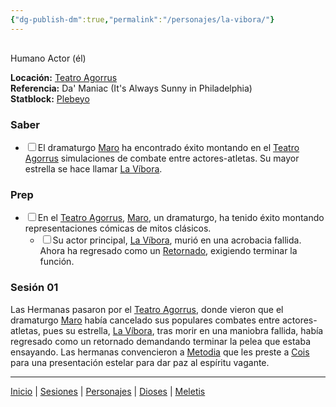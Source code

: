```yaml
---
{"dg-publish-dm":true,"permalink":"/personajes/la-vibora/"}
---
```


<p><span><div data-callout-metadata="" data-callout-fold="" data-callout="info" class="callout node-insert-event"><div class="callout-title" dir="auto"><div class="callout-icon"><svg width="16" height="16"></svg></div><div class="callout-title-inner">Humano Actor (él)</div></div><div class="callout-content">
<p dir="auto"><strong>Locación:</strong> <a data-tooltip-position="top" aria-label="Lugares/Teatro Agorrus.md" data-href="Lugares/Teatro Agorrus.md" href="Lugares/Teatro Agorrus.md" class="internal-link" target="_blank" rel="noopener nofollow">Teatro Agorrus</a><br>
<strong>Referencia:</strong> Da' Maniac (It's Always Sunny in Philadelphia)<br>
<strong>Statblock:</strong> <a data-tooltip-position="top" aria-label="Statblocks/Plebeyo.md" data-href="Statblocks/Plebeyo.md" href="Statblocks/Plebeyo.md" class="internal-link" target="_blank" rel="noopener nofollow">Plebeyo</a></p>
</div></div></span></p><h3><span>Saber</span></h3><div><ul class="contains-task-list"><li data-task="x" class="dataview task-list-item is-checked"><input type="checkbox" class="dataview task-list-item-checkbox"><span>El dramaturgo <a data-tooltip-position="top" aria-label="Personajes/Maro" data-href="Personajes/Maro" href="Personajes/Maro" class="internal-link" target="_blank" rel="noopener nofollow">Maro</a> ha encontrado éxito montando en el <a data-tooltip-position="top" aria-label="Lugares/Teatro Agorrus" data-href="Lugares/Teatro Agorrus" href="Lugares/Teatro Agorrus" class="internal-link" target="_blank" rel="noopener nofollow">Teatro Agorrus</a> simulaciones de combate entre actores-atletas. Su mayor estrella se hace llamar <a data-tooltip-position="top" aria-label="Personajes/La Víbora" data-href="Personajes/La Víbora" href="Personajes/La Víbora" class="internal-link" target="_blank" rel="noopener nofollow">La Víbora</a>.</span></li></ul></div><h3><span>Prep</span></h3><div><ul class="contains-task-list"><li data-task="x" class="dataview task-list-item is-checked"><input type="checkbox" class="dataview task-list-item-checkbox"><span>En el <a data-tooltip-position="top" aria-label="Lugares/Teatro Agorrus" data-href="Lugares/Teatro Agorrus" href="Lugares/Teatro Agorrus" class="internal-link" target="_blank" rel="noopener nofollow">Teatro Agorrus</a>, <a data-tooltip-position="top" aria-label="Personajes/Maro" data-href="Personajes/Maro" href="Personajes/Maro" class="internal-link" target="_blank" rel="noopener nofollow">Maro</a>, un dramaturgo, ha tenido éxito montando representaciones cómicas de mitos clásicos.</span><ul class="contains-task-list"><li data-task="x" class="dataview task-list-item is-checked"><input type="checkbox" class="dataview task-list-item-checkbox"><span>Su actor principal, <a data-tooltip-position="top" aria-label="Personajes/La Víbora" data-href="Personajes/La Víbora" href="Personajes/La Víbora" class="internal-link" target="_blank" rel="noopener nofollow">La Víbora</a>, murió en una acrobacia fallida. Ahora ha regresado como un <a data-tooltip-position="top" aria-label="Statblocks/Retornado" data-href="Statblocks/Retornado" href="Statblocks/Retornado" class="internal-link" target="_blank" rel="noopener nofollow">Retornado</a>, exigiendo terminar la función.</span></li></ul></li></ul></div><h3><span>Sesión 01</span></h3><p><span>Las Hermanas pasaron por el <a data-tooltip-position="top" aria-label="Lugares/Teatro Agorrus" data-href="Lugares/Teatro Agorrus" href="Lugares/Teatro Agorrus" class="internal-link" target="_blank" rel="noopener nofollow">Teatro Agorrus</a>, donde vieron que el dramaturgo <a data-tooltip-position="top" aria-label="Personajes/Maro" data-href="Personajes/Maro" href="Personajes/Maro" class="internal-link" target="_blank" rel="noopener nofollow">Maro</a> había cancelado sus populares combates entre actores-atletas, pues su estrella, <a data-tooltip-position="top" aria-label="Personajes/La Víbora" data-href="Personajes/La Víbora" href="Personajes/La Víbora" class="internal-link" target="_blank" rel="noopener nofollow">La Víbora</a>, tras morir en una maniobra fallida, había regresado como un retornado demandando terminar la pelea que estaba ensayando. Las hermanas convencieron a <a data-tooltip-position="top" aria-label="Personajes/Metodia" data-href="Personajes/Metodia" href="Personajes/Metodia" class="internal-link" target="_blank" rel="noopener nofollow">Metodia</a> que les preste a <a data-tooltip-position="top" aria-label="Personajes/Cois" data-href="Personajes/Cois" href="Personajes/Cois" class="internal-link" target="_blank" rel="noopener nofollow">Cois</a> para una presentación estelar para dar paz al espíritu vagante.</span></p><p><span><hr></span></p><p><span><a data-tooltip-position="top" aria-label="Almanaque/Inicio" data-href="Almanaque/Inicio" href="Almanaque/Inicio" class="internal-link" target="_blank" rel="noopener nofollow">Inicio</a> | <a data-tooltip-position="top" aria-label="Almanaque/Sesiones" data-href="Almanaque/Sesiones" href="Almanaque/Sesiones" class="internal-link" target="_blank" rel="noopener nofollow">Sesiones</a> | <a data-tooltip-position="top" aria-label="Almanaque/Personajes" data-href="Almanaque/Personajes" href="Almanaque/Personajes" class="internal-link" target="_blank" rel="noopener nofollow">Personajes</a> | <a data-tooltip-position="top" aria-label="Almanaque/Dioses" data-href="Almanaque/Dioses" href="Almanaque/Dioses" class="internal-link" target="_blank" rel="noopener nofollow">Dioses</a> | <a data-tooltip-position="top" aria-label="Lugares/Meletis" data-href="Lugares/Meletis" href="Lugares/Meletis" class="internal-link" target="_blank" rel="noopener nofollow">Meletis</a> </span></p>